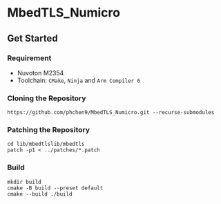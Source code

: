 # MbedTLS_Numicro

## Get Started

### Requirement

* Nuvoton M2354
* Toolchain: `CMake`, `Ninja` and `Arm Compiler 6`

### Cloning the Repository

```
https://github.com/phchen9/MbedTLS_Numicro.git --recurse-submodules
```

### Patching the Repository

```
cd lib/mbedtlslib/mbedtls
patch -p1 < ../patches/*.patch
```

### Build

```
mkdir build
cmake -B build --preset default
cmake --build ./build
```
